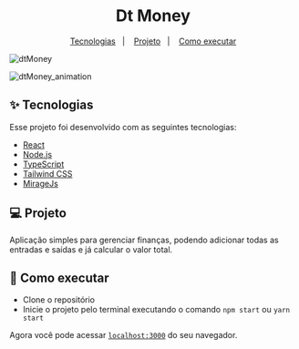<h1 align="center">Dt Money </h1>

<p align="center">
  <a href="#-tecnologias">Tecnologias</a>&nbsp;&nbsp;&nbsp;|&nbsp;&nbsp;&nbsp;
  <a href="#-projeto">Projeto</a>&nbsp;&nbsp;&nbsp;|&nbsp;&nbsp;&nbsp;
  <a href="#-como-executar">Como executar</a>
</p>

![dtMoney](https://user-images.githubusercontent.com/72236316/179369516-98b14b55-46ed-4abb-8b08-0e3bc14ff39d.png)

![dtMoney_animation](https://user-images.githubusercontent.com/72236316/179369199-580f3195-5f78-4429-87e4-2c1bc90aee0e.gif)

## ✨ Tecnologias

Esse projeto foi desenvolvido com as seguintes tecnologias:

- [React](https://reactjs.org)
- [Node.js](https://nodejs.org/en/)
- [TypeScript](https://www.typescriptlang.org/)
- [Tailwind CSS](https://tailwindcss.com/)
- [MirageJs](https://miragejs.com/docs/getting-started/introduction/)

## 💻 Projeto

Aplicação simples para gerenciar finanças,  podendo adicionar todas as entradas e saídas e já calcular o valor total.

## 🚀 Como executar
- Clone o repositório
- Inicie o projeto pelo terminal executando o comando `npm start` ou `yarn start`

Agora você pode acessar [`localhost:3000`](http://localhost:3000) do seu navegador.
